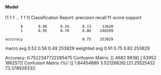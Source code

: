 #### Model
[1 1 1 ... 1 1 1]
Classification Report:
              precision    recall  f1-score   support

           0       0.08      0.34      0.13     13620
           1       0.95      0.78      0.86    240209

    accuracy                           0.75    253829
   macro avg       0.52      0.56      0.49    253829
weighted avg       0.91      0.75      0.82    253829

Accuracy: 0.7522347722285475
Confusion Matrix:
[[  4682   8938]
 [ 53952 186257]]
Confusion Matrix (%):
[[ 1.84454889  3.52126826]
 [21.25525452 73.37892833]]
